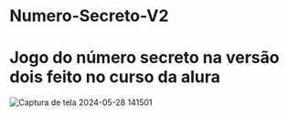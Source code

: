 # Numero-Secreto-V2
# Jogo do número secreto na versão dois feito no curso da alura
![Captura de tela 2024-05-28 141501](https://github.com/YgorDev/Numero-Secreto-V2/assets/165960020/330f9de9-0ff5-440f-82bd-e35bdd18aa4e)
